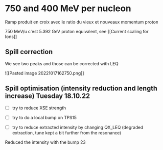 # 750 and 400 MeV per nucleon

Ramp produit en croix avec le ratio du vieux et nouveaux momentum proton 

750 MeV/u c'est 5.392 GeV proton equivalent, see [[Current scaling for Ions]]

## Spill correction

We see two peaks and those can be corrected with LEQ

![[Pasted image 20221017162750.png]]

## Spill optimisation (intensity reduction and length increase) Tuesday 18.10.22

* [ ] try to reduce XSE strength
* [ ] try to do a local bump on TPS15
* [ ] try to reduce extracted intensity by changing QX_LEQ  (degraded extraction, tune kept a bit further from the resonance)


Reduced the intensity with the bump 23